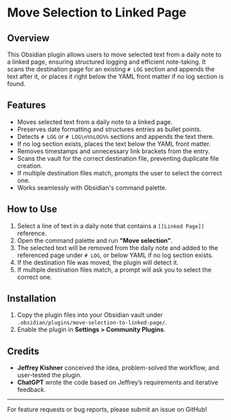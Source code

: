 # Move Selection to Linked Page

## Overview
This Obsidian plugin allows users to move selected text from a daily note to a linked page, ensuring structured logging and efficient note-taking. It scans the destination page for an existing `# LOG` section and appends the text after it, or places it right below the YAML front matter if no log section is found.

## Features
- Moves selected text from a daily note to a linked page.
- Preserves date formatting and structures entries as bullet points.
- Detects `# LOG` or `# LOG\n%%LOG%%` sections and appends the text there.
- If no log section exists, places the text below the YAML front matter.
- Removes timestamps and unnecessary link brackets from the entry.
- Scans the vault for the correct destination file, preventing duplicate file creation.
- If multiple destination files match, prompts the user to select the correct one.
- Works seamlessly with Obsidian's command palette.

## How to Use
1. Select a line of text in a daily note that contains a `[[Linked Page]]` reference.
2. Open the command palette and run **"Move selection"**.
3. The selected text will be removed from the daily note and added to the referenced page under `# LOG`, or below YAML if no log section exists.
4. If the destination file was moved, the plugin will detect it.
5. If multiple destination files match, a prompt will ask you to select the correct one.

## Installation
1. Copy the plugin files into your Obsidian vault under `.obsidian/plugins/move-selection-to-linked-page/`.
2. Enable the plugin in **Settings > Community Plugins**.

## Credits
- **Jeffrey Kishner** conceived the idea, problem-solved the workflow, and user-tested the plugin.
- **ChatGPT** wrote the code based on Jeffrey’s requirements and iterative feedback.

---

For feature requests or bug reports, please submit an issue on GitHub!
